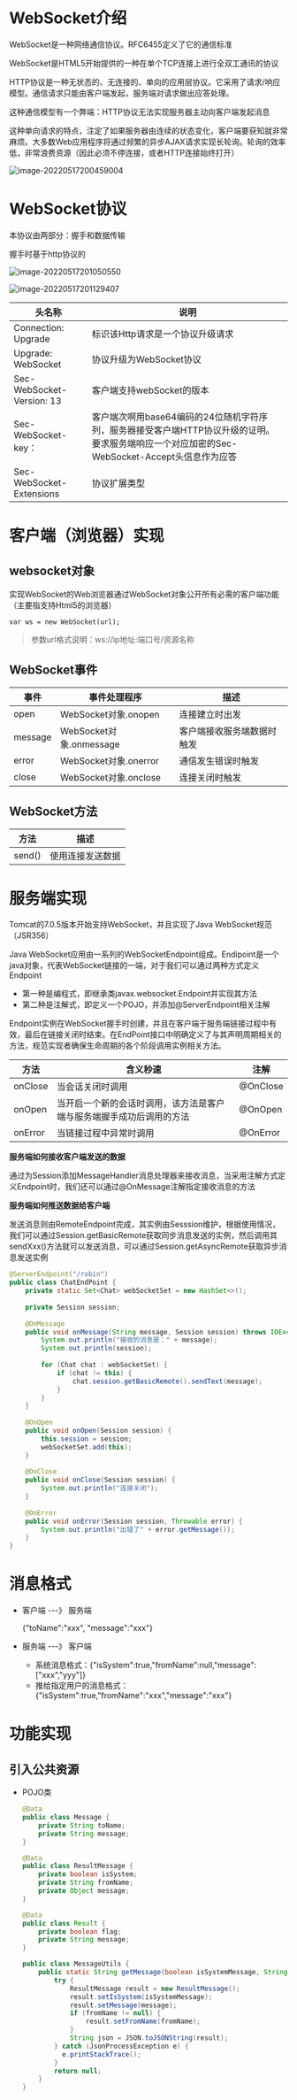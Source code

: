 # WebSocket介绍

WebSocket是一种网络通信协议。RFC6455定义了它的通信标准

WebSocket是HTML5开始提供的一种在单个TCP连接上进行全双工通讯的协议

HTTP协议是一种无状态的、无连接的、单向的应用层协议。它采用了请求/响应模型。通信请求只能由客户端发起，服务端对请求做出应答处理。

这种通信模型有一个弊端：HTTP协议无法实现服务器主动向客户端发起消息

这种单向请求的特点，注定了如果服务器由连续的状态变化，客户端要获知就非常麻烦。大多数Web应用程序将通过频繁的异步AJAX请求实现长轮询。轮询的效率低，非常浪费资源（因此必须不停连接，或者HTTP连接始终打开）

![image-20220517200459004](D:\WorkSpace\Note\Picture\WebSocket\WebSocket通信原理.png)

# WebSocket协议

本协议由两部分：握手和数据传输

握手时基于http协议的

![image-20220517201050550](D:\WorkSpace\Note\Picture\WebSocket\握手请求头.png)

![image-20220517201129407](D:\WorkSpace\Note\Picture\WebSocket\握手响应头.png)

| 头名称                    | 说明                                                         |
| ------------------------- | ------------------------------------------------------------ |
| Connection: Upgrade       | 标识该Http请求是一个协议升级请求                             |
| Upgrade: WebSocket        | 协议升级为WebSocket协议                                      |
| Sec-WebSocket-Version: 13 | 客户端支持webSocket的版本                                    |
| Sec-WebSocket-key：       | 客户端次啊用base64编码的24位随机字符序列，服务器接受客户端HTTP协议升级的证明。要求服务端响应一个对应加密的Sec-WebSocket-Accept头信息作为应答 |
| Sec-WebSocket-Extensions  | 协议扩展类型                                                 |

# 客户端（浏览器）实现

## websocket对象

实现WebSocket的Web浏览器通过WebSocket对象公开所有必需的客户端功能（主要指支持Html5的浏览器）

`var ws = new WebSocket(url);`

> 参数url格式说明：ws://ip地址:端口号/资源名称

## WebSocket事件

| 事件    | 事件处理程序            | 描述                       |
| ------- | ----------------------- | -------------------------- |
| open    | WebSocket对象.onopen    | 连接建立时出发             |
| message | WebSocket对象.onmessage | 客户端接收服务端数据时触发 |
| error   | WebSocket对象.onerror   | 通信发生错误时触发         |
| close   | WebSocket对象.onclose   | 连接关闭时触发             |

## WebSocket方法

| 方法   | 描述             |
| ------ | ---------------- |
| send() | 使用连接发送数据 |

# 服务端实现

Tomcat的7.0.5版本开始支持WebSocket，并且实现了Java WebSocket规范（JSR356）

Java WebSocket应用由一系列的WebSocketEndpoint组成。Endipoint是一个java对象，代表WebSocket链接的一端，对于我们可以通过两种方式定义Endpoint

* 第一种是编程式，即继承类javax.websocket.Endpoint并实现其方法
* 第二种是注解式，即定义一个POJO，并添加@ServerEndpoint相关注解

Endpoint实例在WebSocket握手时创建，并且在客户端于服务端链接过程中有效，最后在链接关闭时结束。在EndPoint接口中明确定义了与其声明周期相关的方法，规范实现者确保生命周期的各个阶段调用实例相关方法。

| 方法    | 含义秒速                                                     | 注解     |
| ------- | ------------------------------------------------------------ | -------- |
| onClose | 当会话关闭时调用                                             | @OnClose |
| onOpen  | 当开启一个新的会话时调用，该方法是客户端与服务端握手成功后调用的方法 | @OnOpen  |
| onError | 当链接过程中异常时调用                                       | @OnError |

**服务端如何接收客户端发送的数据**

通过为Session添加MessageHandler消息处理器来接收消息，当采用注解方式定义Endpoint时，我们还可以通过@OnMessage注解指定接收消息的方法

**服务端如何推送数据给客户端**

发送消息则由RemoteEndpoint完成，其实例由Sesssion维护，根据使用情况，我们可以通过Session.getBasicRemote获取同步消息发送的实例，然后调用其sendXxx()方法就可以发送消息，可以通过Session.getAsyncRemote获取异步消息发送实例

```java
@ServerEndpoint("/robin")
public class ChatEndPoint {
    private static Set<Chat> webSocketSet = new HashSet<>();
    
    private Session session;
    
    @OnMessage
    public void onMessage(String message, Session session) throws IOException {
        System.out.println("接收的消息是：" + message);
        System.out.println(session);
        
        for (Chat chat : webSocketSet) {
            if (chat != this) {
                chat.session.getBasicRemote().sendText(message);
            }
        }
    }
    
    @OnOpen
    public void onOpen(Session session) {
        this.session = session;
        webSocketSet.add(this);
    }
    
    @OnClose
    public void onClose(Session session) {
        System.out.println("连接关闭");
    }
    
    @OnError
    public void onError(Session session, Throwable error) {
        System.out.println("出错了" + error.getMessage());
    }
}
```

# 消息格式

* 客户端 ---》 服务端

  {"toName":"xxx", "message":"xxx"}

* 服务端 ---》 客户端

  * 系统消息格式：{"isSystem":true,"fromName":null,"message":["xxx","yyy"]}
  * 推给指定用户的消息格式：{"isSystem":true,"fromName":"xxx","message":"xxx"}

# 功能实现

## 引入公共资源

* POJO类

  ```java
  @Data
  public class Message {
      private String toName;
      private String message;
  }
  ```

  ```java
  @Data
  public class ResultMessage {
      private boolean isSystem;
      private String fromName;
      private Object message;
  }
  ```

  ```java
  @Data
  public class Result {
      private boolean flag;
      private String message;
  }
  ```

  ```java
  public class MessageUtils {
      public static String getMessage(boolean isSystemMessage, String fromName, Object message) {
          try {
              ResultMessage result = new ResultMessage();
              result.setIsSystem(isSystemMessage);
              result.setMessage(message);
              if (fromName != null) {
                  result.setFromName(fromName);
              }
              String json = JSON.toJSONString(result);
          } catch (JsonProcessException e) {
          	e.printStackTrace();
          }
          return null;
      }
  }
  ```